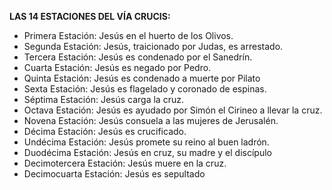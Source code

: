 **LAS 14 ESTACIONES DEL VÍA CRUCIS:**

-   Primera Estación: Jesús en el huerto de los Olivos.
-   Segunda Estación: Jesús, traicionado por Judas, es arrestado.
-   Tercera Estación: Jesús es condenado por el Sanedrín.
-   Cuarta Estación: Jesús es negado por Pedro.
-   Quinta Estación: Jesús es condenado a muerte por Pilato
-   Sexta Estación: Jesús es flagelado y coronado de espinas.
-   Séptima Estación: Jesús carga la cruz.
-   Octava Estación: Jesús es ayudado por Simón el Cirineo a llevar la cruz.
-   Novena Estación: Jesús consuela a las mujeres de Jerusalén.
-   Décima Estación: Jesús es crucificado.
-   Undécima Estación: Jesús promete su reino al buen ladrón.
-   Duodécima Estación: Jesús en cruz, su madre y el discípulo
-   Decimotercera Estación: Jesús muere en la cruz.
-   Decimocuarta Estación: Jesús es sepultado
